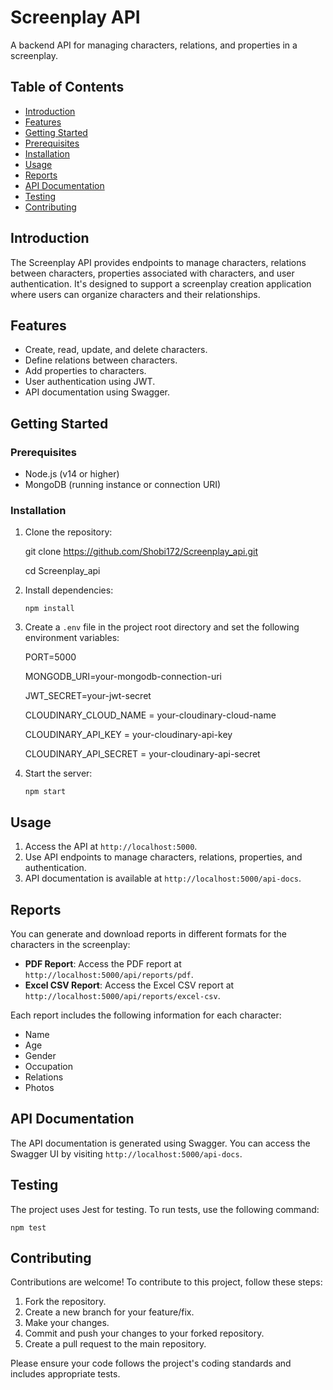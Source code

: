# Screenplay API


A backend API for managing characters, relations, and properties in a screenplay.

## Table of Contents

- [Introduction](#introduction)
- [Features](#features)
- [Getting Started](#getting-started)
- [Prerequisites](#prerequisites)
- [Installation](#installation)
- [Usage](#usage)
- [Reports](#reports)
- [API Documentation](#api-documentation)
- [Testing](#testing)
- [Contributing](#contributing)

## Introduction

The Screenplay API provides endpoints to manage characters, relations between characters, properties associated with characters, and user authentication. It's designed to support a screenplay creation application where users can organize characters and their relationships.

## Features

- Create, read, update, and delete characters.
- Define relations between characters.
- Add properties to characters.
- User authentication using JWT.
- API documentation using Swagger.

## Getting Started

### Prerequisites

- Node.js (v14 or higher)
- MongoDB (running instance or connection URI)

### Installation

1. Clone the repository:


   git clone https://github.com/Shobi172/Screenplay_api.git

   cd Screenplay_api


2. Install dependencies: 

   `npm install`


3. Create a `.env` file in the project root directory and set the following environment variables:


   PORT=5000

   MONGODB_URI=your-mongodb-connection-uri

   JWT_SECRET=your-jwt-secret

   CLOUDINARY_CLOUD_NAME = your-cloudinary-cloud-name

   CLOUDINARY_API_KEY = your-cloudinary-api-key

   CLOUDINARY_API_SECRET = your-cloudinary-api-secret

4. Start the server:

   `npm start`



## Usage

1. Access the API at `http://localhost:5000`.
2. Use API endpoints to manage characters, relations, properties, and authentication.
3. API documentation is available at `http://localhost:5000/api-docs`.


## Reports

You can generate and download reports in different formats for the characters in the screenplay:

- **PDF Report**: Access the PDF report at `http://localhost:5000/api/reports/pdf`.
- **Excel CSV Report**: Access the Excel CSV report at `http://localhost:5000/api/reports/excel-csv`.

Each report includes the following information for each character:

- Name
- Age
- Gender
- Occupation
- Relations
- Photos



## API Documentation

The API documentation is generated using Swagger. You can access the Swagger UI by visiting `http://localhost:5000/api-docs`.


## Testing

The project uses Jest for testing. To run tests, use the following command:

`npm test`



## Contributing

Contributions are welcome! To contribute to this project, follow these steps:

1. Fork the repository.
2. Create a new branch for your feature/fix.
3. Make your changes.
4. Commit and push your changes to your forked repository.
5. Create a pull request to the main repository.

Please ensure your code follows the project's coding standards and includes appropriate tests.
